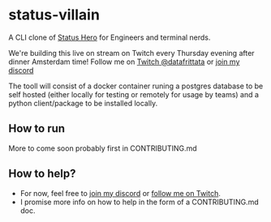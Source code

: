 # status-villain

A CLI clone of [Status Hero](https://statushero.com) for Engineers and terminal nerds.

We're building this live on stream on Twitch every Thursday evening after dinner Amsterdam time!
Follow me on [Twitch @datafrittata](https://www.twitch.tv/datafrittata) or [join my discord](https://discord.gg/pVjmvSSm7E)

The tooll will consist of a docker container runing a postgres database to be self hosted (either locally for testing or remotely for usage by teams) and a python client/package to be installed locally.

## How to run

More to come soon probably first in CONTRIBUTING.md

## How to help?

- For now, feel free to [join my discord](https://discord.gg/pVjmvSSm7E) or [follow me on Twitch](https://www.twitch.tv/datafrittata).
- I promise more info on how to help in the form of a CONTRIBUTING.md doc.
